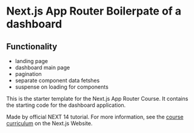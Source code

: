 # Next.js App Router Boilerpate of a dashboard

## Functionality

- landing page
- dashboard main page
- pagination
- separate component data fetshes
- suspense on loading for components

This is the starter template for the Next.js App Router Course. It contains the starting code for the dashboard application.

Made by official NEXT 14 tutorial. For more information, see the [course curriculum](https://nextjs.org/learn) on the Next.js Website.

